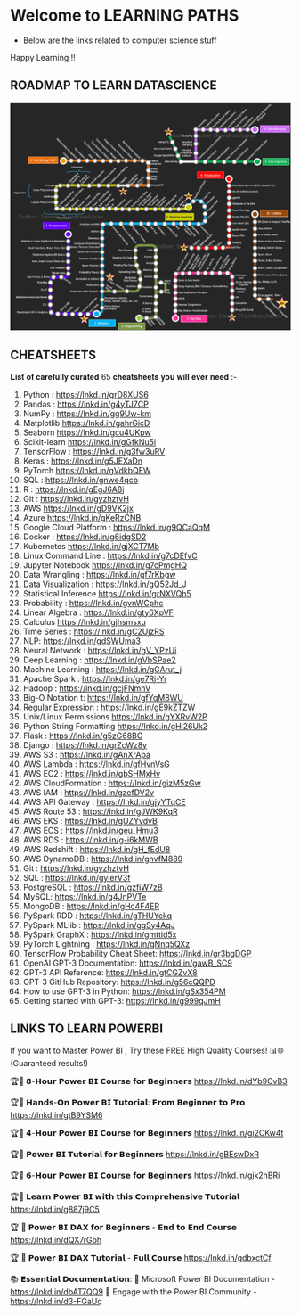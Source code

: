 # Welcome to LEARNING PATHS

- Below are the links related to computer science stuff

Happy Learning !!

## ROADMAP TO LEARN DATASCIENCE

![](/images/ROADMAP.png)

## CHEATSHEETS

𝐋𝐢𝐬𝐭 𝐨𝐟 𝐜𝐚𝐫𝐞𝐟𝐮𝐥𝐥𝐲 𝐜𝐮𝐫𝐚𝐭𝐞𝐝 65 𝐜𝐡𝐞𝐚𝐭𝐬𝐡𝐞𝐞𝐭𝐬 𝐲𝐨𝐮 𝐰𝐢𝐥𝐥 𝐞𝐯𝐞𝐫 𝐧𝐞𝐞𝐝 :-

1.  Python : https://lnkd.in/grD8XUS6
2.  Pandas : https://lnkd.in/g4yTJ7CP
3.  NumPy : https://lnkd.in/gg9Uw-km
4.   Matplotlib https://lnkd.in/gahrGicD
5.  Seaborn https://lnkd.in/gcu4UKpw
6.  Scikit-learn https://lnkd.in/gGfkNu5i
7.  TensorFlow : https://lnkd.in/g3fw3uRV
8.  Keras : https://lnkd.in/g5JEXaDn
9.  PyTorch https://lnkd.in/gVdkbQEW
10.  SQL : https://lnkd.in/gnwe4qcb
11. R : https://lnkd.in/gEgJ6A8j
12.  Git : https://lnkd.in/gyzhztvH
13. AWS https://lnkd.in/gD9VK2jx
14. Azure https://lnkd.in/gKeRzCNB
15.  Google Cloud Platform : https://lnkd.in/g9QCaQqM
16.  Docker : https://lnkd.in/g6idgSD2
17.  Kubernetes https://lnkd.in/gjXCT7Mb
18. Linux Command Line : https://lnkd.in/g7cDEfvC
19.  Jupyter Notebook https://lnkd.in/g7cPmgHQ
20.  Data Wrangling : https://lnkd.in/gf7rKbgw
21.  Data Visualization : https://lnkd.in/gQ52Jd_J
22.  Statistical Inference https://lnkd.in/grNXVQh5
23. Probability : https://lnkd.in/gvnWCphc
24. Linear Algebra : https://lnkd.in/gty6XpVF
25.  Calculus https://lnkd.in/gjhsmsxu
26. Time Series : https://lnkd.in/gC2UjzRS
27. NLP: https://lnkd.in/gdSWUma3
28.  Neural Network : https://lnkd.in/gV_YPzUi
29. Deep Learning : https://lnkd.in/gVbSPae2
30.  Machine Learning : https://lnkd.in/gGArut_j
31.  Apache Spark : https://lnkd.in/ge7Rj-Yr
32. Hadoop : https://lnkd.in/gcjFNmnV
33. Big-O Notation t: https://lnkd.in/gfYqM8WU
34.  Regular Expression : https://lnkd.in/gE9kZTZW
35.  Unix/Linux Permissions https://lnkd.in/gYXRvW2P
36.  Python String Formatting https://lnkd.in/gHi26Uk2
37.  Flask : https://lnkd.in/g5zG68BG
38.  Django : https://lnkd.in/grZcWz8y
39.  AWS S3 : https://lnkd.in/gAnXrApa
40.  AWS Lambda : https://lnkd.in/gfHvnVsG
41.  AWS EC2 : https://lnkd.in/gbSHMxHy
42.  AWS CloudFormation : https://lnkd.in/gizM5zGw
43.  AWS IAM : https://lnkd.in/gzefDV2v
44.  AWS API Gateway : https://lnkd.in/gjyYTqCE
45.  AWS Route 53 : https://lnkd.in/gJWK9KqR
46.  AWS EKS : https://lnkd.in/gUZYvdvB
47.  AWS ECS : https://lnkd.in/geu_Hmu3
48. AWS RDS : https://lnkd.in/g-i6kMWB
49.  AWS Redshift : https://lnkd.in/gH_fEdU8
50.  AWS DynamoDB : https://lnkd.in/ghvfM889
51. Git : https://lnkd.in/gyzhztvH
52.  SQL : https://lnkd.in/gyierV3f
53.   PostgreSQL : https://lnkd.in/gzfiW7zB
54.  MySQL: https://lnkd.in/g4JnPVTe
55.  MongoDB : https://lnkd.in/gHc4F4ER
56.  PySpark RDD : https://lnkd.in/gTHUYckq
57.  PySpark MLlib : https://lnkd.in/ggSy4AqJ
58.  PySpark GraphX : https://lnkd.in/gmttid5x
59.  PyTorch Lightning : https://lnkd.in/gNnq5QXz
60.   TensorFlow Probability Cheat Sheet: https://lnkd.in/gr3bgDGP
61. OpenAI GPT-3 Documentation: https://lnkd.in/gawB_SC9
62. GPT-3 API Reference: https://lnkd.in/gtCGZvX8
63. GPT-3 GitHub Repository: https://lnkd.in/g56cQQPD
64. How to use GPT-3 in Python: https://lnkd.in/gSx354PM
65. Getting started with GPT-3: https://lnkd.in/g999qJmH

## LINKS TO LEARN POWERBI

If you want to Master Power BI , Try these FREE High Quality Courses! 📊🌐(Guaranteed results!)

🏆🔗 𝟴-𝗛𝗼𝘂𝗿 𝗣𝗼𝘄𝗲𝗿 𝗕𝗜 𝗖𝗼𝘂𝗿𝘀𝗲 𝗳𝗼𝗿 𝗕𝗲𝗴𝗶𝗻𝗻𝗲𝗿𝘀
https://lnkd.in/dYb9CvB3

🏆🔗 𝗛𝗮𝗻𝗱𝘀-𝗢𝗻 𝗣𝗼𝘄𝗲𝗿 𝗕𝗜 𝗧𝘂𝘁𝗼𝗿𝗶𝗮𝗹: 𝗙𝗿𝗼𝗺 𝗕𝗲𝗴𝗶𝗻𝗻𝗲𝗿 𝘁𝗼 𝗣𝗿𝗼
https://lnkd.in/gtB9YSM6

🏆🔗 𝟰-𝗛𝗼𝘂𝗿 𝗣𝗼𝘄𝗲𝗿 𝗕𝗜 𝗖𝗼𝘂𝗿𝘀𝗲 𝗳𝗼𝗿 𝗕𝗲𝗴𝗶𝗻𝗻𝗲𝗿𝘀
https://lnkd.in/gi2CKw4t

🏆🔗 𝗣𝗼𝘄𝗲𝗿 𝗕𝗜 𝗧𝘂𝘁𝗼𝗿𝗶𝗮𝗹 𝗳𝗼𝗿 𝗕𝗲𝗴𝗶𝗻𝗻𝗲𝗿𝘀
https://lnkd.in/gBEswDxR

🏆🔗 𝟲-𝗛𝗼𝘂𝗿 𝗣𝗼𝘄𝗲𝗿 𝗕𝗜 𝗖𝗼𝘂𝗿𝘀𝗲 𝗳𝗼𝗿 𝗕𝗲𝗴𝗶𝗻𝗻𝗲𝗿𝘀
https://lnkd.in/gjk2hBRi

🏆🔗 𝗟𝗲𝗮𝗿𝗻 𝗣𝗼𝘄𝗲𝗿 𝗕𝗜 𝘄𝗶𝘁𝗵 𝘁𝗵𝗶𝘀 𝗖𝗼𝗺𝗽𝗿𝗲𝗵𝗲𝗻𝘀𝗶𝘃𝗲 𝗧𝘂𝘁𝗼𝗿𝗶𝗮𝗹
https://lnkd.in/g887j9C5

🏆 🔗 𝗣𝗼𝘄𝗲𝗿 𝗕𝗜 𝗗𝗔𝗫 𝗳𝗼𝗿 𝗕𝗲𝗴𝗶𝗻𝗻𝗲𝗿𝘀 - 𝗘𝗻𝗱 𝘁𝗼 𝗘𝗻𝗱 𝗖𝗼𝘂𝗿𝘀𝗲
https://lnkd.in/dQX7rGbh

🏆 🔗 𝗣𝗼𝘄𝗲𝗿 𝗕𝗜 𝗗𝗔𝗫 𝗧𝘂𝘁𝗼𝗿𝗶𝗮𝗹 - 𝗙𝘂𝗹𝗹 𝗖𝗼𝘂𝗿𝘀𝗲
https://lnkd.in/gdbxctCf

📚 𝗘𝘀𝘀𝗲𝗻𝘁𝗶𝗮𝗹 𝗗𝗼𝗰𝘂𝗺𝗲𝗻𝘁𝗮𝘁𝗶𝗼𝗻:
📘 Microsoft Power BI Documentation - https://lnkd.in/dbAT7QQ9
📘 Engage with the Power BI Community - https://lnkd.in/d3-FGaUq

